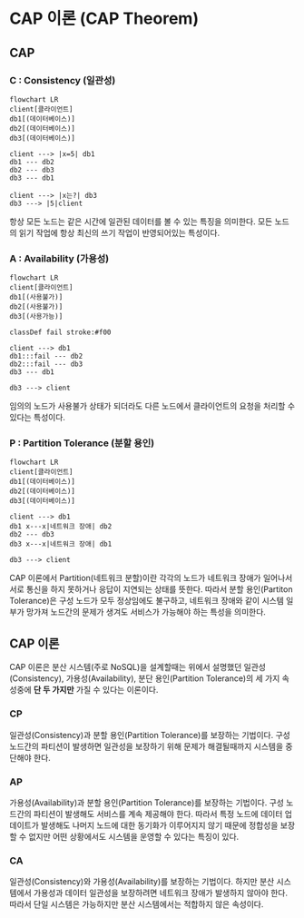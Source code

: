 # CAP 이론 (CAP Theorem)

## CAP
### C : Consistency (일관성)
```mermaid
flowchart LR
client[클라이언트]
db1[(데이터베이스)]
db2[(데이터베이스)]
db3[(데이터베이스)]

client ---> |x=5| db1
db1 --- db2
db2 --- db3
db3 --- db1

client ---> |x는?| db3
db3 ---> |5|client
```

항상 모든 노드는 같은 시간에 일관된 데이터를 볼 수 있는 특징을 의미한다. 모든 노드의 읽기 작업에 항상 최신의 쓰기 작업이 반영되어있는 특성이다.

### A : Availability (가용성)
```mermaid
flowchart LR
client[클라이언트]
db1[(사용불가)]
db2[(사용불가)]
db3[(사용가능)]

classDef fail stroke:#f00

client ---> db1
db1:::fail --- db2
db2:::fail --- db3
db3 --- db1

db3 ---> client
```

임의의 노드가 사용불가 상태가 되더라도 다른 노드에서 클라이언트의 요청을 처리할 수 있다는 특성이다.

### P : Partition Tolerance (분할 용인)
```mermaid
flowchart LR
client[클라이언트]
db1[(데이터베이스)]
db2[(데이터베이스)]
db3[(데이터베이스)]

client ---> db1
db1 x---x|네트워크 장애| db2
db2 --- db3
db3 x---x|네트워크 장애| db1

db3 ---> client
```

CAP 이론에서 Partition(네트워크 분할)이란 각각의 노드가 네트워크 장애가 일어나서 서로 통신을 하지 못하거나 응답이 지연되는 상태를 뜻한다. 따라서 분할 용인(Partiton Tolerance)은 구성 노드가 모두 정상임에도 불구하고, 네트워크 장애와 같이 시스템 일부가 망가져 노드간의 문제가 생겨도 서비스가 가능해야 하는 특성을 의미한다.


## CAP 이론
CAP 이론은 분산 시스템(주로 NoSQL)을 설계할때는 위에서 설명했던 일관성(Consistency), 가용성(Availability), 분단 용인(Partition Tolerance)의 세 가지 속성중에 **단 두 가지만** 가질 수 있다는 이론이다. 

### CP
일관성(Consistency)과 분할 용인(Partition Tolerance)를 보장하는 기법이다. 구성 노드간의 파티션이 발생하면 일관성을 보장하기 위해 문제가 해결될때까지 시스템을 중단해야 한다. 

### AP
가용성(Availability)과 분할 용인(Partition Tolerance)를 보장하는 기법이다. 구성 노드간의 파티션이 발생해도 서비스를 계속 제공해야 한다. 따라서 특정 노드에 데이터 업데이트가 발생해도 나머지 노드에 대한 동기화가 이루어지지 않기 때문에 정합성을 보장할 수 없지만 어떤 상황에서도 시스템을 운영할 수 있다는 특징이 있다.

### CA
일관성(Consistency)와 가용성(Availability)를 보장하는 기법이다. 하지만 분산 시스템에서 가용성과 데이터 일관성을 보장하려면 네트워크 장애가 발생하지 않아야 한다. 따라서 단일 시스템은 가능하지만 분산 시스템에서는 적합하지 않은 속성이다. 

